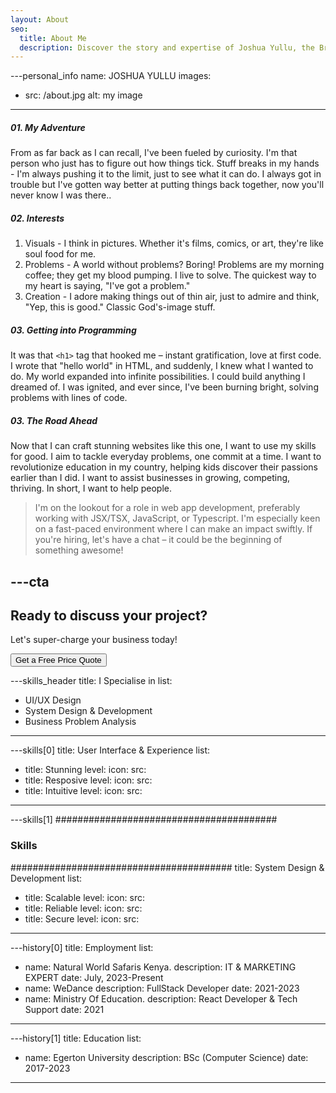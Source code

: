 ```yaml
---
layout: About
seo:
  title: About Me
  description: Discover the story and expertise of Joshua Yullu, the Brand Strategist and Software Developer passionate about helping businesses succeed and creating impactful web experiences.
---
```




---personal_info
name: JOSHUA YULLU
images:
  - src: /about.jpg
    alt: my image
---
##### <span>01.</span> My Adventure

From as far back as I can recall, I've been fueled by curiosity. I'm that person who just has to figure out how things tick. Stuff breaks in my hands - I'm always pushing it to the limit, just to see what it can do. I always got in trouble but I've gotten way better at putting things back together, now you'll never know I was there..

##### <span>02.</span> Interests

1. Visuals -  I think in pictures. Whether it's films, comics, or art, they're like soul food for me.
3. Problems - A world without problems? Boring! Problems are my morning coffee; they get my blood pumping. I live to solve. The quickest way to my heart is saying, "I've got a problem."
4. Creation - I adore making things out of thin air, just to admire and think, "Yep, this is good." Classic God's-image stuff.

##### <span>03.</span> Getting into Programming

It was that `<h1>` tag that hooked me – instant gratification, love at first code. I wrote that "hello world" in HTML, and suddenly, I knew what I wanted to do. My world expanded into infinite possibilities. I could build anything I dreamed of. I was ignited, and ever since, I've been burning bright, solving problems with lines of code.

##### <span>03.</span> The Road Ahead

Now that I can craft stunning websites like this one, I want to use my skills for good. I aim to tackle everyday problems, one commit at a time. I want to revolutionize education in my country, helping kids discover their passions earlier than I did. I want to assist businesses in growing, competing, thriving. In short, I want to help people.

> I'm on the lookout for a role in web app development, preferably working with JSX/TSX, JavaScript, or Typescript. I'm especially keen on a fast-paced environment where I can make an impact swiftly. If you're hiring, let's have a chat – it could be the beginning of something awesome!


---cta
---
## Ready to discuss your project?

Let's super-charge your business today!

<Button href="/contact">
  Get a Free Price Quote
</Button>



---skills_header
title: I Specialise in
list:
  - UI/UX Design
  - System Design & Development
  - Business Problem Analysis
---



---skills[0]
title: User Interface & Experience
list:
  - title: Stunning
    level: 
    icon:
      src: 
  - title: Resposive
    level: 
    icon:
      src: 
  - title: Intuitive
    level: 
    icon:
      src: 
---



---skills[1]
########################################
### Skills
########################################
title: System Design & Development
list:
  - title: Scalable
    level: 
    icon:
      src: 
  - title: Reliable
    level: 
    icon:
      src: 
  - title: Secure
    level: 
    icon:
      src: 
---



---history[0]
title: Employment
list:
  - name: Natural World Safaris Kenya.
    description: IT & MARKETING EXPERT
    date: July, 2023-Present
  - name: WeDance
    description: FullStack Developer
    date: 2021-2023
  - name: Ministry Of Education.
    description: React Developer & Tech Support
    date: 2021
---





---history[1]
title: Education
list:
  - name: Egerton University
    description: BSc (Computer Science)
    date: 2017-2023
---
